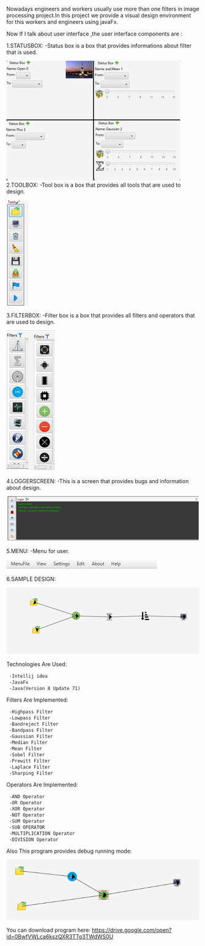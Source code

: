 Nowadays engineers and workers usually use more than one filters in image processing project.In this project we provide a visual design environment for this workers and engineers using javaFx.

Now If I talk about user interface ,the user interface components are :
    
 1.STATUSBOX:
         -Status box is a box that provides informations about filter that is used.
            
![](images/statusbox.PNG)   
 2.TOOLBOX:
         -Tool box is a box that provides all tools that are used to design. 
         
         
         
 ![](images/toolbox.PNG) 
 
 
 
  3.FILTERBOX:
         -Filter box is a box that provides all filters and operators that are used to design. 
         
         
         
         
 ![](images/filterbox.PNG)
 
 
 
 4.LOGGERSCREEN:
        -This is a screen that provides bugs and information about design.
        
 ![](images/loggerscreen.PNG)

 5.MENU:
         -Menu for user.
        
![](images/menu.PNG)

 6.SAMPLE DESIGN:
 
 ![](images/simpledesign.PNG)
 
 Technologies Are Used:
 
     -Intellij idea
     -JavaFx
     -Java(Version 8 Update 71)
     
 Filters Are Implemented:    
    
     -Highpass Filter
     -Lowpass Filter
     -Bandreject Filter
     -Bandpass Filter
     -Gaussian Filter
     -Median Filter
     -Mean Filter
     -Sobel Filter
     -Prewitt Filter
     -Laplace Filter
     -Sharping Filter

Operators Are Implemented:    
    
     -AND Operator
     -OR Operator
     -XOR Operator
     -NOT Operator
     -SUM Operator
     -SUB OPERATOR
     -MULTIPLICATION Operator
     -DIVISION Operator
     
     
 Also This program provides debug running mode:
  
 ![](images/debug.PNG)
 
 You can download program here:
 https://drive.google.com/open?id=0BwfVWLca6kszQXR3TTg3TWdWS0U
 
 
     

